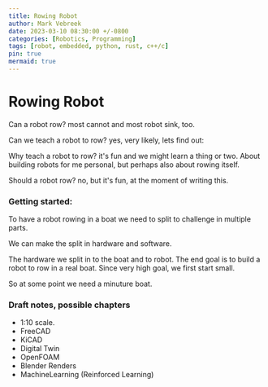 ```yaml
---
title: Rowing Robot
author: Mark Vebreek
date: 2023-03-10 08:30:00 +/-0800
categories: [Robotics, Programming]
tags: [robot, embedded, python, rust, c++/c]
pin: true
mermaid: true
---
```


# Rowing Robot

Can a robot row? most cannot and most robot sink, too.

Can we teach a robot to row? yes, very likely, lets find out:

Why teach a robot to row? it's fun and we might learn a thing or two. About building robots for me personal, but perhaps also about rowing itself.

Should a robot row? no, but it's fun, at the moment of writing this.

### Getting started:

To have a robot rowing in a boat we need to split to challenge in multiple parts.

We can make the split in hardware and software.

The hardware we split in to the boat and to robot. The end goal is to build a robot to row in a real boat. Since very high goal, we first start small.

So at some point we need a minuture boat.

### Draft notes, possible chapters

- 1:10 scale.
- FreeCAD
- KiCAD
- Digital Twin
- OpenFOAM
- Blender Renders
- MachineLearning (Reinforced Learning)

